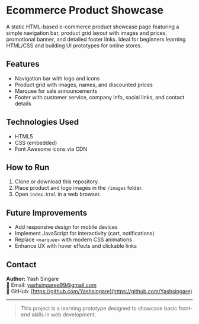 # Ecommerce Product Showcase

A static HTML-based e-commerce product showcase page featuring a simple navigation bar, product grid layout with images and prices, promotional banner, and detailed footer links. Ideal for beginners learning HTML/CSS and building UI prototypes for online stores.

## Features

- Navigation bar with logo and icons
- Product grid with images, names, and discounted prices
- Marquee for sale announcements
- Footer with customer service, company info, social links, and contact details

## Technologies Used

- HTML5
- CSS (embedded)
- Font Awesome icons via CDN

## How to Run

1. Clone or download this repository.
2. Place product and logo images in the `/images` folder.
3. Open `index.html` in a web browser.

## Future Improvements

- Add responsive design for mobile devices
- Implement JavaScript for interactivity (cart, notifications)
- Replace `<marquee>` with modern CSS animations
- Enhance UX with hover effects and clickable links

## Contact

**Author:** Yash Singare  
📧 Email: [yashsingaree99@gmail.com](mailto:yashsingaree99@gmail.com)  
🔗 GitHub: [https://github.com/Yashsingare](https://github.com/Yashsingare)

---

> This project is a learning prototype designed to showcase basic front-end skills in web development.
